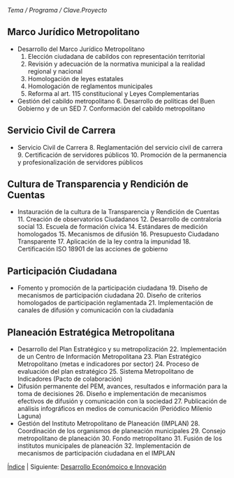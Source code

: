 
_Tema / Programa / Clave.Proyecto_

## Marco Jurídico Metropolitano

* Desarrollo del Marco Jurídico Metropolitano
    1. Elección ciudadana de cabildos con representación territorial
    2. Revisión y adecuación de la normativa municipal a la realidad regional y nacional
    3. Homologación de leyes estatales
    4. Homologación de reglamentos municipales
    5. Reforma al art. 115 constitucional y Leyes Complementarias
* Gestión del cabildo metropolitano
    6. Desarrollo de políticas del Buen Gobierno y de un SED
    7. Conformación del cabildo metropolitano

## Servicio Civil de Carrera

* Servicio Civil de Carrera
    8. Reglamentación del servicio civil de carrera
    9. Certificación de servidores públicos
    10. Promoción de la permanencia y profesionalización de servidores públicos

## Cultura de Transparencia y Rendición de Cuentas

* Instauración de la cultura de la Transparencia y Rendición de Cuentas
    11. Creación de observatorios Ciudadanos
    12. Desarrollo de contraloría social
    13. Escuela de formación cívica
    14. Estándares de medición homologados
    15. Mecanismos de difusión
    16. Presupuesto Ciudadano Transparente
    17. Aplicación de la ley contra la impunidad
    18. Certificación ISO 18901 de las acciones de gobierno

## Participación Ciudadana

* Fomento y promoción de la participación ciudadana
    19. Diseño de mecanismos de participación ciudadana
    20. Diseño de criterios homologados de participación reglamentada
    21. Implementación de canales de difusión y comunicación con la ciudadanía

## Planeación Estratégica Metropolitana

* Desarrollo del Plan Estratégico y su metropolización
    22. Implementación de un Centro de Información Metropolitana
    23. Plan Estratégico Metropolitano (metas e indicadores por sector)
    24. Proceso de evaluación del plan estratégico
    25. Sistema Metropolitano de Indicadores (Pacto de colaboración)
* Difusión permanente del PEM, avances, resultados e información para la toma de decisiones
    26. Diseño e implementación de mecanismos efectivos de difusión y comunicación con la sociedad
    27. Publicación de análisis infográficos en medios de comunicación (Periódico Milenio Laguna)
* Gestión del Instituto Metropolitano de Planeación (IMPLAN)
    28. Coordinación de los organismos de planeación municipales
    29. Consejo metropolitano de planeación
    30. Fondo metropolitano
    31. Fusión de los institutos municipales de planeación
    32. Implementación de mecanismos de participación ciudadana en el IMPLAN

[Índice](indice.html) | Siguiente: [Desarrollo Económoico e Innovación](cartera-proyectos-desarrollo-economico-innovacion.html)
